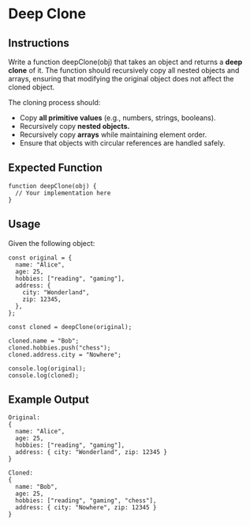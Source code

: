 # Deep Clone

## Instructions
Write a function deepClone(obj) that takes an object and returns a **deep clone** of it. The function should recursively copy all nested objects and arrays, ensuring that modifying the original object does not affect the cloned object.

The cloning process should:

- Copy **all primitive values** (e.g., numbers, strings, booleans).
- Recursively copy **nested objects.**
- Recursively copy **arrays** while maintaining element order.
- Ensure that objects with circular references are handled safely.

## Expected Function
```
function deepClone(obj) {
  // Your implementation here
}
```

## Usage
Given the following object:

```
const original = {
  name: "Alice",
  age: 25,
  hobbies: ["reading", "gaming"],
  address: {
    city: "Wonderland",
    zip: 12345,
  },
};

const cloned = deepClone(original);

cloned.name = "Bob";
cloned.hobbies.push("chess");
cloned.address.city = "Nowhere";

console.log(original);
console.log(cloned);
```

## Example Output
```
Original:
{
  name: "Alice",
  age: 25,
  hobbies: ["reading", "gaming"],
  address: { city: "Wonderland", zip: 12345 }
}

Cloned:
{
  name: "Bob",
  age: 25,
  hobbies: ["reading", "gaming", "chess"],
  address: { city: "Nowhere", zip: 12345 }
}
```